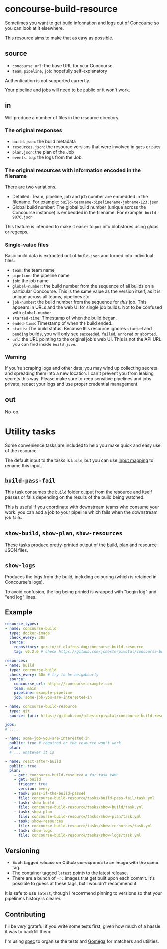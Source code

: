 # concourse-build-resource

Sometimes you want to get build information and logs out of Concourse so you can look at it elsewhere. 

This resource aims to make that as easy as possible.

## source

* `concourse_url`: the base URL for your Concourse.
* `team`, `pipeline`, `job`: hopefully self-explanatory

Authentication is not supported currently. 

Your pipeline and jobs will need to be public or it won't work.

## in

Will produce a number of files in the resource directory.

### The original responses

* `build.json`: the build metadata
* `resources.json`: the resource versions that were involved in `get`s or `put`s
* `plan.json`: the plan of the Job
* `events.log`: the logs from the Job.

### The original resources with information encoded in the filename

There are two variations.

* Detailed: Team, pipeline, job and job number are embedded in the filename.
  For example: `build-teamname-pipelinename-jobname-123.json`.
* Global build number: The global build number (unique across the Concourse instance) is embedded in the filename.
  For example: `build-9876.json`

This feature is intended to make it easier to `put` into blobstores using globs or regexps.

### Single-value files

Basic build data is extracted out of `build.json` and turned into individual files:

* `team`: the team name
* `pipeline`: the pipeline name
* `job`: the job name
* `global-number`: the build number from the sequence of all builds on a particular Concourse.
   This is the same value as the version itself, as it is unique across all teams, pipelines etc.
* `job-number`: the build number from the sequence for _this_ job. This appears in URLs and the
   web UI for single job builds. Not to be confused with `global-number`.
* `started-time`: Timestamp of when the build began.
* `ended-time`: Timestamp of when the build ended.
* `status`: The build status. Because this resource ignores `started` and `pending` builds, you will
   only see `succeeded`, `failed`, `errored` or `aborted`.
* `url`: the URL pointing to the original job's web UI. This is not the API URL you can find inside `build.json`.

### Warning

If you're scraping logs and other data, you may wind up collecting secrets and spreading them into a new location.
I can't prevent you from leaking secrets this way. Please make sure to keep sensitive pipelines and jobs private,
redact your logs and use proper credential management.

## out

No-op.

# Utility tasks

Some convenience tasks are included to help you make quick and easy use of the resource.

The default input to the tasks is `build`, but you can use 
[input mapping](https://concourse-ci.org/task-step.html#input_mapping) to rename this input.

## `build-pass-fail`

This task consumes the `build` folder output from the resource and itself passes or fails depending 
on the results of the build being watched.

This is useful if you coordinate with downstream teams who consume your work: you can add a job to your pipeline
which fails when the downstream job fails.

## `show-build`, `show-plan`, `show-resources`

These tasks produce pretty-printed output of the build, plan and resource JSON files.

## `show-logs`

Produces the logs from the build, including colouring (which is retained in Concourse's logs).

To avoid confusion, the log being printed is wrapped with "begin log" and "end log" lines.

## Example

```yaml
resource_types:
- name: concourse-build
  type: docker-image
  check_every: 30m
  source:
    repository: gcr.io/cf-elafros-dog/concourse-build-resource
    tag: v0.2.0 # check https://github.com/jchesterpivotal/concourse-build-resource/releases

resources:
- name: build
  type: concourse-build
  check_every: 30m # try to be neighbourly
  source:
    concourse_url: https://concourse.example.com
    team: main
    pipeline: example-pipeline
    job: some-job-you-are-interested-in

- name: concourse-build-resource
  type: git
  source: {uri: https://github.com/jchesterpivotal/concourse-build-resource.git}

jobs:
# ....

- name: some-job-you-are-interested-in
  public: true # required or the resource won't work
  plan:
  # ... whatever it is

- name: react-after-build
  public: true
  plan:
    - get: concourse-build-resource # for task YAML
    - get: build
      trigger: true
      version: every
    - task: pass-if-the-build-passed
      file: concourse-build-resource/tasks/build-pass-fail/task.yml
    - task: show-build
      file: concourse-build-resource/tasks/show-build/task.yml
    - task: show-plan
      file: concourse-build-resource/tasks/show-plan/task.yml
    - task: show-resources
      file: concourse-build-resource/tasks/show-resources/task.yml
    - task: show-logs
      file: concourse-build-resource/tasks/show-logs/task.yml
```

## Versioning

* Each tagged release on Github corresponds to an image with the same tag.
* The container tagged `latest` points to the latest release.
* There are a bunch of `-rc` images that get built upon each commit. It's possible to guess at these tags, but I wouldn't recommend it.

It is safe to use `latest`, though I recommend pinning to versions so that your pipeline's history is clearer.

## Contributing

I'll be _very_ grateful if you write some tests first, given how much of a hassle it was to backfill them.

I'm using [spec](https://github.com/sclevine/spec) to organise the tests and
[Gomega](https://github.com/onsi/gomega) for matchers and utilities.
